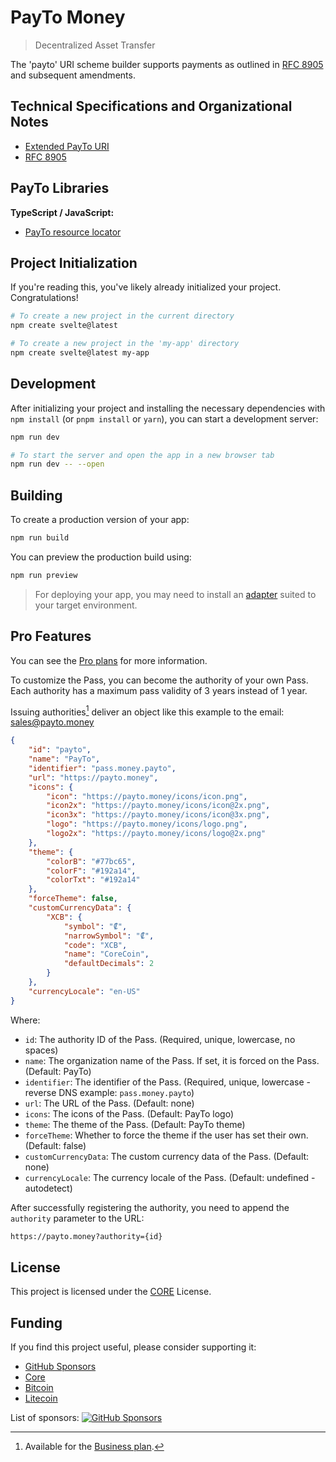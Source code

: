 # PayTo Money

> Decentralized Asset Transfer

The 'payto' URI scheme builder supports payments as outlined in [RFC 8905](https://datatracker.ietf.org/doc/rfc8905/) and subsequent amendments.

## Technical Specifications and Organizational Notes

- [Extended PayTo URI](docs/scheme.md)
- [RFC 8905](https://datatracker.ietf.org/doc/rfc8905/)

## PayTo Libraries

**TypeScript / JavaScript:**

- [PayTo resource locator](https://github.com/core-laboratories/payto-rl)

## Project Initialization

If you're reading this, you've likely already initialized your project. Congratulations!

```bash
# To create a new project in the current directory
npm create svelte@latest

# To create a new project in the 'my-app' directory
npm create svelte@latest my-app
```

## Development

After initializing your project and installing the necessary dependencies with `npm install` (or `pnpm install` or `yarn`), you can start a development server:

```bash
npm run dev

# To start the server and open the app in a new browser tab
npm run dev -- --open
```

## Building

To create a production version of your app:

```bash
npm run build
```

You can preview the production build using:

```bash
npm run preview
```

> For deploying your app, you may need to install an [adapter](https://kit.svelte.dev/docs/adapters) suited to your target environment.

## Pro Features

You can see the [Pro plans](https://payto.money/pro) for more information.

To customize the Pass, you can become the authority of your own Pass. Each authority has a maximum pass validity of 3 years instead of 1 year.

Issuing authorities[^authority] deliver an object like this example to the email: [sales@payto.money](mailto:sales@payto.money?subject=PayTo%20Authority%20Request)

```json
{
    "id": "payto",
    "name": "PayTo",
    "identifier": "pass.money.payto",
    "url": "https://payto.money",
    "icons": {
        "icon": "https://payto.money/icons/icon.png",
        "icon2x": "https://payto.money/icons/icon@2x.png",
        "icon3x": "https://payto.money/icons/icon@3x.png",
        "logo": "https://payto.money/icons/logo.png",
        "logo2x": "https://payto.money/icons/logo@2x.png"
    },
    "theme": {
        "colorB": "#77bc65",
        "colorF": "#192a14",
        "colorTxt": "#192a14"
    },
    "forceTheme": false,
    "customCurrencyData": {
        "XCB": {
            "symbol": "₡",
            "narrowSymbol": "₡",
            "code": "XCB",
            "name": "CoreCoin",
            "defaultDecimals": 2
        }
    },
    "currencyLocale": "en-US"
}
```

Where:

- `id`: The authority ID of the Pass. (Required, unique, lowercase, no spaces)
- `name`: The organization name of the Pass. If set, it is forced on the Pass. (Default: PayTo)
- `identifier`: The identifier of the Pass. (Required, unique, lowercase - reverse DNS example: `pass.money.payto`)
- `url`: The URL of the Pass. (Default: none)
- `icons`: The icons of the Pass. (Default: PayTo logo)
- `theme`: The theme of the Pass. (Default: PayTo theme)
- `forceTheme`: Whether to force the theme if the user has set their own. (Default: false)
- `customCurrencyData`: The custom currency data of the Pass. (Default: none)
- `currencyLocale`: The currency locale of the Pass. (Default: undefined - autodetect)

[^authority]: Available for the [Business plan](https://payto.money/pro).

After successfully registering the authority, you need to append the `authority` parameter to the URL:

```txt
https://payto.money?authority={id}
```

## License

This project is licensed under the [CORE](LICENSE) License.

## Funding

If you find this project useful, please consider supporting it:

- [GitHub Sponsors](https://github.com/sponsors/core-laboratories)
- [Core](https://blockindex.net/address/cb7147879011ea207df5b35a24ca6f0859dcfb145999)
- [Bitcoin](https://www.blockchain.com/explorer/addresses/btc/bc1pd8guxjkr2p6n2kl388fdj2trete9w2fr89xlktdezmcctxvtzm8qsymg0d)
- [Litecoin](https://www.blockchain.com/explorer/addresses/ltc/ltc1ql8dvx0wv0nh2vncpt9j3zqefaehsd25cwp7pfx)

List of sponsors: [![GitHub Sponsors](https://img.shields.io/github/sponsors/core-laboratories)](https://github.com/sponsors/core-laboratories)
